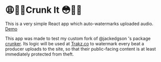 # 😩☝🏽Crunk It 😳👊🏽

This is a very simple React app which auto-watermarks uploaded audio. [Demo](https://stark-plains-38840.herokuapp.com/)

This app was made to test my custom fork of @jackedgson 's package [crunker](https://github.com/jackedgson/crunker). Its logic will be used at [Trakz.co](http://trakz.co) to watermark every beat a producer uploads to the site, so that their public-facing content is at least immediately protected from theft.

